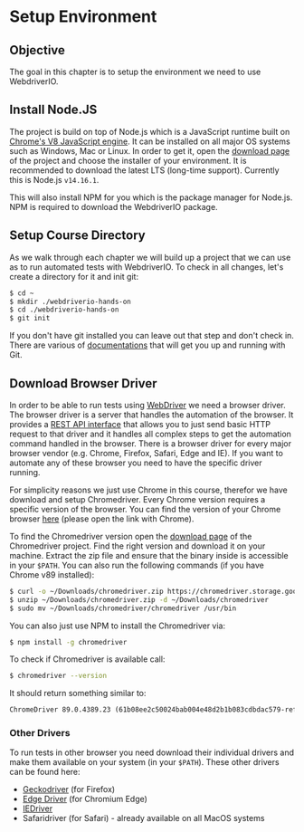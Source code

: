 Setup Environment
=================

## Objective

The goal in this chapter is to setup the environment we need to use WebdriverIO.

## Install Node.JS

The project is build on top of Node.js which is a JavaScript runtime built on [Chrome's V8 JavaScript engine](https://v8.dev/). It can be installed on all major OS systems such as Windows, Mac or Linux. In order to get it, open the [download page](https://nodejs.org/en/download/) of the project and choose the installer of your environment. It is recommended to download the latest LTS (long-time support). Currently this is Node.js `v14.16.1`.

This will also install NPM for you which is the package manager for Node.js. NPM is required to download the WebdriverIO package.

## Setup Course Directory

As we walk through each chapter we will build up a project that we can use as to run automated tests with WebdriverIO. To check in all changes, let's create a directory for it and init git:

```sh
$ cd ~
$ mkdir ./webdriverio-hands-on
$ cd ./webdriverio-hands-on
$ git init
```

If you don't have git installed you can leave out that step and don't check in. There are various of [documentations](https://git-scm.com/book/en/v1/Getting-Started) that will get you up and running with Git.

## Download Browser Driver

In order to be able to run tests using [WebDriver](https://w3c.github.io/webdriver/) we need a browser driver. The browser driver is a server that handles the automation of the browser. It provides a [REST API interface](https://w3c.github.io/webdriver/#endpoints) that allows you to just send basic HTTP request to that driver and it handles all complex steps to get the automation command handled in the browser. There is a browser driver for every major browser vendor (e.g. Chrome, Firefox, Safari, Edge and IE). If you want to automate any of these browser you need to have the specific driver running.

For simplicity reasons we just use Chrome in this course, therefor we have download and setup Chromedriver. Every Chrome version requires a specific version of the browser. You can find the version of your Chrome browser [here](chrome://version/) (please open the link with Chrome).

To find the Chromedriver version open the [download page](http://chromedriver.chromium.org/downloads) of the Chromedriver project. Find the right version and download it on your machine. Extract the zip file and ensure that the binary inside is accessible in your `$PATH`. You can also run the following commands (if you have Chrome v89 installed):

```sh
$ curl -o ~/Downloads/chromedriver.zip https://chromedriver.storage.googleapis.com/89.0.4389.23/chromedriver_mac64.zip
$ unzip ~/Downloads/chromedriver.zip -d ~/Downloads/chromedriver
$ sudo mv ~/Downloads/chromedriver/chromedriver /usr/bin
```

You can also just use NPM to install the Chromedriver via:

```sh
$ npm install -g chromedriver
```

To check if Chromedriver is available call:

```sh
$ chromedriver --version
```

It should return something similar to:

```txt
ChromeDriver 89.0.4389.23 (61b08ee2c50024bab004e48d2b1b083cdbdac579-refs/branch-heads/4389@{#294})
```

### Other Drivers

To run tests in other browser you need download their individual drivers and make them available on your system (in your `$PATH`). These other drivers can be found here:

- [Geckodriver](https://github.com/mozilla/geckodriver/releases) (for Firefox)
- [Edge Driver](https://developer.microsoft.com/en-us/microsoft-edge/tools/webdriver/) (for Chromium Edge)
- [IEDriver](https://www.selenium.dev/downloads/)
- Safaridriver (for Safari) - already available on all MacOS systems
